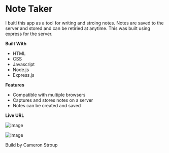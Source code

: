 # Note Taker

I buitl this app as a tool for writing and stroing notes. Notes are saved to the server and stored and can be retiried at anytime. This was built using express for the server.

__Built With__
* HTML
* CSS
* Javascript
* Node.js
* Express.js

 __Features__
 * Compatible with multiple browsers
 * Captures and stores notes on a server
 * Notes can be created and saved


__Live URL__


![image](https://user-images.githubusercontent.com/90347622/167454287-29fb5ccd-6762-4247-87f4-9295db628d2b.png)

![image](https://user-images.githubusercontent.com/90347622/167454317-e16df794-519d-4688-b74b-0a849bfd0aae.png)



Build by Cameron Stroup
